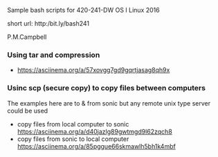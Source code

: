 Sample bash scripts for 420-241-DW OS I Linux 2016  

short url: http:/bit.ly/bash241

P.M.Campbell
### Using tar  and compression
* https://asciinema.org/a/57xovgg7gd9gqrtjasag8qh9x

### Usinc scp (secure copy) to copy files between computers
The examples here are to & from sonic but any remote 
unix type server could be used
* copy files from local computer to sonic
 https://asciinema.org/a/d40jazlg89gwtmgd9l62zqch8
* copy files from sonic to local computer 
 https://asciinema.org/a/85pggue66skmawlh5bh1k4mbf
